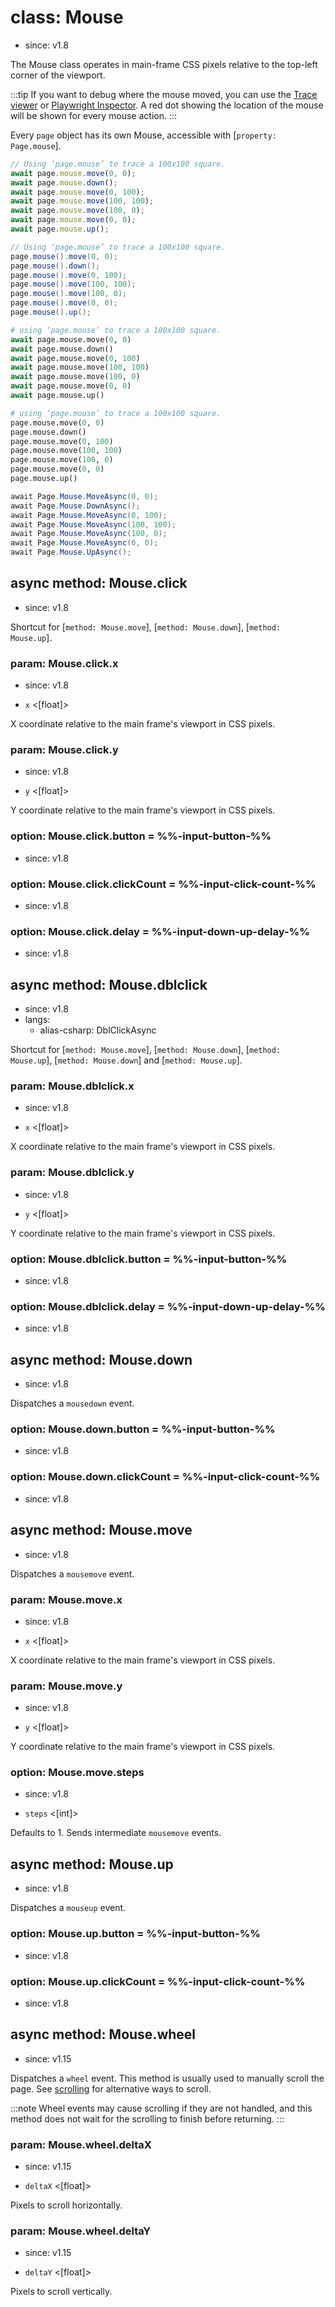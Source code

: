 # class: Mouse
* since: v1.8

The Mouse class operates in main-frame CSS pixels relative to the top-left corner of the viewport.

:::tip
If you want to debug where the mouse moved, you can use the [Trace viewer](../trace-viewer-intro.md) or 
[Playwright Inspector](../running-tests.md#debug-tests-with-the-playwright-inspector). A red dot showing the location of the mouse will be shown for every mouse action.
:::

Every `page` object has its own Mouse, accessible with [`property: Page.mouse`].

```js
// Using ‘page.mouse’ to trace a 100x100 square.
await page.mouse.move(0, 0);
await page.mouse.down();
await page.mouse.move(0, 100);
await page.mouse.move(100, 100);
await page.mouse.move(100, 0);
await page.mouse.move(0, 0);
await page.mouse.up();
```

```java
// Using ‘page.mouse’ to trace a 100x100 square.
page.mouse().move(0, 0);
page.mouse().down();
page.mouse().move(0, 100);
page.mouse().move(100, 100);
page.mouse().move(100, 0);
page.mouse().move(0, 0);
page.mouse().up();
```

```python async
# using ‘page.mouse’ to trace a 100x100 square.
await page.mouse.move(0, 0)
await page.mouse.down()
await page.mouse.move(0, 100)
await page.mouse.move(100, 100)
await page.mouse.move(100, 0)
await page.mouse.move(0, 0)
await page.mouse.up()
```

```python sync
# using ‘page.mouse’ to trace a 100x100 square.
page.mouse.move(0, 0)
page.mouse.down()
page.mouse.move(0, 100)
page.mouse.move(100, 100)
page.mouse.move(100, 0)
page.mouse.move(0, 0)
page.mouse.up()
```

```csharp
await Page.Mouse.MoveAsync(0, 0);
await Page.Mouse.DownAsync();
await Page.Mouse.MoveAsync(0, 100);
await Page.Mouse.MoveAsync(100, 100);
await Page.Mouse.MoveAsync(100, 0);
await Page.Mouse.MoveAsync(0, 0);
await Page.Mouse.UpAsync();
```

## async method: Mouse.click
* since: v1.8

Shortcut for [`method: Mouse.move`], [`method: Mouse.down`], [`method: Mouse.up`].

### param: Mouse.click.x
* since: v1.8
- `x` <[float]>

X coordinate relative to the main frame's viewport in CSS pixels.

### param: Mouse.click.y
* since: v1.8
- `y` <[float]>

Y coordinate relative to the main frame's viewport in CSS pixels.

### option: Mouse.click.button = %%-input-button-%%
* since: v1.8

### option: Mouse.click.clickCount = %%-input-click-count-%%
* since: v1.8

### option: Mouse.click.delay = %%-input-down-up-delay-%%
* since: v1.8

## async method: Mouse.dblclick
* since: v1.8
* langs:
  - alias-csharp: DblClickAsync

Shortcut for [`method: Mouse.move`], [`method: Mouse.down`], [`method: Mouse.up`], [`method: Mouse.down`] and
[`method: Mouse.up`].

### param: Mouse.dblclick.x
* since: v1.8
- `x` <[float]>

X coordinate relative to the main frame's viewport in CSS pixels.

### param: Mouse.dblclick.y
* since: v1.8
- `y` <[float]>

Y coordinate relative to the main frame's viewport in CSS pixels.

### option: Mouse.dblclick.button = %%-input-button-%%
* since: v1.8

### option: Mouse.dblclick.delay = %%-input-down-up-delay-%%
* since: v1.8

## async method: Mouse.down
* since: v1.8

Dispatches a `mousedown` event.

### option: Mouse.down.button = %%-input-button-%%
* since: v1.8

### option: Mouse.down.clickCount = %%-input-click-count-%%
* since: v1.8

## async method: Mouse.move
* since: v1.8

Dispatches a `mousemove` event.

### param: Mouse.move.x
* since: v1.8
- `x` <[float]>

X coordinate relative to the main frame's viewport in CSS pixels.

### param: Mouse.move.y
* since: v1.8
- `y` <[float]>

Y coordinate relative to the main frame's viewport in CSS pixels.

### option: Mouse.move.steps
* since: v1.8
- `steps` <[int]>

Defaults to 1. Sends intermediate `mousemove` events.

## async method: Mouse.up
* since: v1.8

Dispatches a `mouseup` event.

### option: Mouse.up.button = %%-input-button-%%
* since: v1.8

### option: Mouse.up.clickCount = %%-input-click-count-%%
* since: v1.8

## async method: Mouse.wheel
* since: v1.15

Dispatches a `wheel` event. This method is usually used to manually scroll the page. See [scrolling](../input.md#scrolling) for alternative ways to scroll.

:::note
Wheel events may cause scrolling if they are not handled, and this method does not
wait for the scrolling to finish before returning.
:::

### param: Mouse.wheel.deltaX
* since: v1.15
- `deltaX` <[float]>

Pixels to scroll horizontally.

### param: Mouse.wheel.deltaY
* since: v1.15
- `deltaY` <[float]>

Pixels to scroll vertically.
